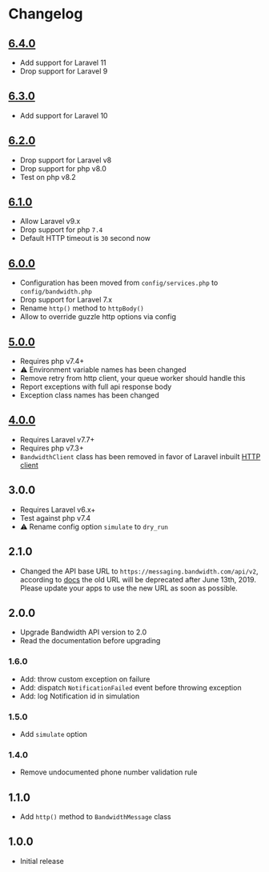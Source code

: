 # Changelog

## [6.4.0](https://github.com/ankurk91/bandwidth-notification-channel/compare/6.3.0..6.4.0)

* Add support for Laravel 11
* Drop support for Laravel 9

## [6.3.0](https://github.com/ankurk91/bandwidth-notification-channel/compare/6.2.0..6.3.0)

* Add support for Laravel 10

## [6.2.0](https://github.com/ankurk91/bandwidth-notification-channel/compare/6.1.0..6.2.0)

* Drop support for Laravel v8
* Drop support for php v8.0
* Test on php v8.2

## [6.1.0](https://github.com/ankurk91/bandwidth-notification-channel/compare/6.0.0..6.1.0)

* Allow Laravel v9.x
* Drop support for php `7.4`
* Default HTTP timeout is `30` second now

## [6.0.0](https://github.com/ankurk91/bandwidth-notification-channel/compare/5.0.1..6.0.0)

* Configuration has been moved from `config/services.php` to `config/bandwidth.php`
* Drop support for Laravel 7.x
* Rename `http()` method to `httpBody()`
* Allow to override guzzle http options via config

## [5.0.0](https://github.com/ankurk91/bandwidth-notification-channel/compare/4.0.3..5.0.0)

* Requires php v7.4+
* :warning: Environment variable names has been changed
* Remove retry from http client, your queue worker should handle this
* Report exceptions with full api response body
* Exception class names has been changed

## [4.0.0](https://github.com/ankurk91/bandwidth-notification-channel/compare/3.0.1..4.0.0)

* Requires Laravel v7.7+
* Requires php v7.3+
* `BandwidthClient` class has been removed in favor of Laravel
  inbuilt [HTTP client](https://laravel.com/docs/7.x/http-client)

## 3.0.0

* Requires Laravel v6.x+
* Test against php v7.4
* :warning: Rename config option `simulate` to `dry_run`

## 2.1.0

* Changed the API base URL to `https://messaging.bandwidth.com/api/v2`, according
  to [docs](https://dev.bandwidth.com/v2-messaging/)
  the old URL will be deprecated after June 13th, 2019. Please update your apps to use the new URL as soon as possible.

## 2.0.0

* Upgrade Bandwidth API version to 2.0
* Read the documentation before upgrading

### 1.6.0

* Add: throw custom exception on failure
* Add: dispatch `NotificationFailed` event before throwing exception
* Add: log Notification id in simulation

### 1.5.0

* Add `simulate` option

### 1.4.0

* Remove undocumented phone number validation rule

## 1.1.0

* Add `http()` method to `BandwidthMessage` class

## 1.0.0

* Initial release
